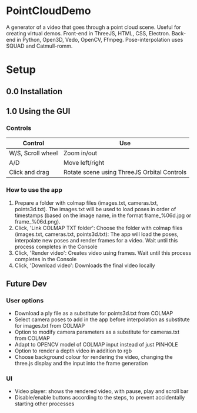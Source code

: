 # PointCloudDemo
A generator of a video that goes through a point cloud scene. Useful for creating virtual demos. 
Front-end in ThreeJS, HTML, CSS, Electron.
Back-end in Python, Open3D, Vedo, OpenCV, Ffmpeg.
Pose-interpolation uses SQUAD and Catmull-romm.

# Setup
## 0.0 Installation

## 1.0 Using the GUI
### Controls
| Control | Use
|---------|---------|
| W/S, Scroll wheel | Zoom in/out |
| A/D | Move left/right |
| Click and drag | Rotate scene using ThreeJS Orbital Controls|
### How to use the app
1. Prepare a folder with colmap files (images.txt, cameras.txt, points3d.txt). The images.txt will be used to load poses in order of timestamps (based on the image name, in the format frame_%06d.jpg or frame_%06d.png).
2. Click, 'Link COLMAP TXT folder': Choose the folder with colmap files (images.txt, cameras.txt, points3d.txt): The app will load the poses, interpolate new poses and render frames for a video. Wait until this process completes in the Console
3. Click, 'Render video': Creates video using frames. Wait until this process completes in the Console
4. Click, 'Download video': Downloads the final video locally

## Future Dev
### User options
- Download a ply file as a substitute for points3d.txt from COLMAP
- Select camera poses to add in the app before interpolation as substitute for images.txt from COLMAP
- Option to modify camera parameters as a substitute for cameras.txt from COLMAP
- Adapt to OPENCV model of COLMAP input instead of just PINHOLE
- Option to render a depth video in addition to rgb
- Choose background colour for rendering the video, changing the three.js display and the input into the frame generation
### UI
- Video player: shows the rendered video, with pause, play and scroll bar
- Disable/enable buttons according to the steps, to prevent accidentally starting other processes

<!-- ## Dev notes (to delete)
Run the app using 'npm start'
Running backend by itself: 
source backend/env_backend/bin/activate
python backend/app.py --colmap_dir /home/tparu2/PointCloudDemoRestored/colmap_sample -->